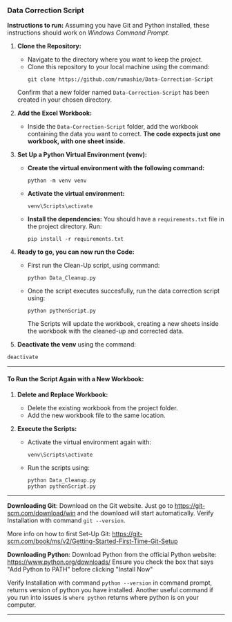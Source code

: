 ### Data Correction Script

**Instructions to run:**
Assuming you have Git and Python installed, these instructions should work on *Windows Command Prompt*.

1. **Clone the Repository:**
   - Navigate to the directory where you want to keep the project.
   - Clone this repository to your local machine using the command:
     ```
     git clone https://github.com/rumashie/Data-Correction-Script
     ```
   Confirm that a new folder named `Data-Correction-Script` has been created in your chosen directory.

2. **Add the Excel Workbook:**
   - Inside the `Data-Correction-Script` folder, add the workbook containing the data you want to correct. **The code expects just one workbook, with one sheet inside.**

3. **Set Up a Python Virtual Environment (venv):**
   - **Create the virtual environment with the following command:**
     ```
     python -m venv venv
     ```
   - **Activate the virtual environment:**
     ```
     venv\Scripts\activate
     ```
   - **Install the dependencies:**
     You should have a `requirements.txt` file in the project directory. Run:
     ```
     pip install -r requirements.txt
     ```

4. **Ready to go, you can now run the Code:**
   - First run the Clean-Up script, using command:
     ```
     python Data_Cleanup.py
     ```
   - Once the script executes succesfully, run the data correction script using:
     ```
     python pythonScript.py
     ```
     The Scripts will update the workbook, creating a new sheets inside the workbook with the cleaned-up and corrected data.
5.  **Deactivate the venv**
   using the command:
   ```
   deactivate
   ```
______________________________________________________________________________________________________________________
#### To Run the Script Again with a New Workbook:
1. **Delete and Replace Workbook:**
   - Delete the existing workbook from the project folder.
   - Add the new workbook file to the same location.

2. **Execute the Scripts:**
   - Activate the virtual environment again with:
     ```
     venv\Scripts\activate
     ```
   - Run the scripts using:
     ```
     python Data_Cleanup.py
     python pythonScript.py
     ```
___________________________________________________________________________________________________________________
**Downloading Git**:
Download on the Git website. Just go to https://git-scm.com/download/win and the download will start automatically.
Verify Installation with command `git --version`. 

More info on how to first Set-Up Git: https://git-scm.com/book/ms/v2/Getting-Started-First-Time-Git-Setup

**Downloading Python**:
Download Python from the official Python website: https://www.python.org/downloads/
Ensure you check the box that says "Add Python to PATH" before clicking "Install Now"

Verify Installation with command `python --version` in command prompt, returns version of python you have installed. 
Another useful command if you run into issues is `where python` returns where python is on your computer.


_______________________________________________________________________________________________________________________________________
